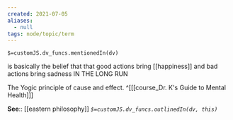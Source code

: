 ```yaml
---
created: 2021-07-05
aliases:
  - null
tags: node/topic/term
---
```

`$=customJS.dv_funcs.mentionedIn(dv)`

is basically the belief that that good actions bring [[happiness]] and bad actions bring sadness IN THE LONG RUN

The Yogic principle of cause and effect.
 ^[[[course_Dr. K's Guide to Mental Health]]]

**See**:: [[eastern philosophy]]
*`$=customJS.dv_funcs.outlinedIn(dv, this)`*